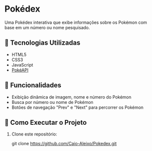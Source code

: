 # Pokédex

Uma Pokédex interativa que exibe informações sobre os Pokémon com base em um número ou nome pesquisado.

## 🚀 Tecnologias Utilizadas

- HTML5
- CSS3
- JavaScript
- [PokéAPI](https://pokeapi.co/)

## 📌 Funcionalidades

- Exibição dinâmica de imagem, nome e número do Pokémon
- Busca por número ou nome de Pokémon
- Botões de navegação "Prev" e "Next" para percorrer os Pokémon

## 🔧 Como Executar o Projeto

1. Clone este repositório:

   git clone https://github.com/Caio-Aleixo/Pokedex.git
